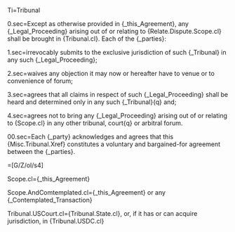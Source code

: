 Ti=Tribunal

0.sec=Except as otherwise provided in {_this_Agreement}, any {_Legal_Proceeding} arising out of or relating to {Relate.Dispute.Scope.cl} shall be brought in {Tribunal.cl}.  Each of the {_parties}:

1.sec=irrevocably submits to the exclusive jurisdiction of such {_Tribunal} in any such {_Legal_Proceeding};

2.sec=waives any objection it may now or hereafter have to venue or to convenience of forum;

3.sec=agrees that all claims in respect of such {_Legal_Proceeding} shall be heard and determined only in any such {_Tribunal}{q} and;

4.sec=agrees not to bring any {_Legal_Proceeding} arising out of or relating to {Scope.cl} in any other tribunal, court{q} or arbitral forum.

00.sec=Each {_party} acknowledges and agrees that this {Misc.Tribunal.Xref} constitutes a voluntary and bargained-for agreement between the {_parties}.

=[G/Z/ol/s4]

Scope.cl={_this_Agreement}

Scope.AndComtemplated.cl={_this_Agreement} or any {_Contemplated_Transaction}

Tribunal.USCourt.cl={Tribunal.State.cl}, or, if it has or can acquire jurisdiction, in {Tribunal.USDC.cl}
